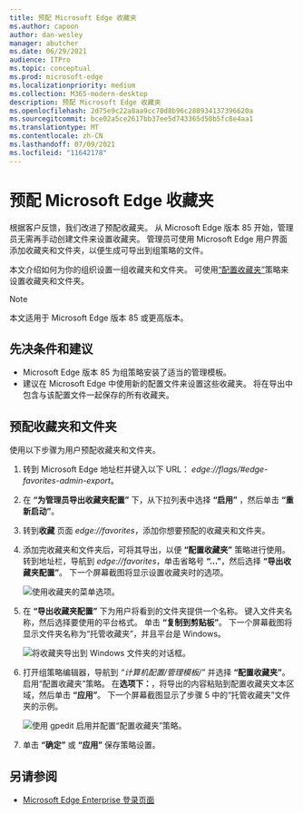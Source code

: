 ```yaml
---
title: 预配 Microsoft Edge 收藏夹
ms.author: capoon
author: dan-wesley
manager: abutcher
ms.date: 06/29/2021
audience: ITPro
ms.topic: conceptual
ms.prod: microsoft-edge
ms.localizationpriority: medium
ms.collection: M365-modern-desktop
description: 预配 Microsoft Edge 收藏夹
ms.openlocfilehash: 2d75e9c22a8aa9cc70d8b96c280934137396620a
ms.sourcegitcommit: bce02a5ce2617bb37ee5d743365d50b5fc8e4aa1
ms.translationtype: MT
ms.contentlocale: zh-CN
ms.lasthandoff: 07/09/2021
ms.locfileid: "11642178"
---
```

# <a name="provision-favorites-for-microsoft-edge"></a>预配 Microsoft Edge 收藏夹

根据客户反馈，我们改进了预配收藏夹。 从 Microsoft Edge 版本 85 开始，管理员无需再手动创建文件来设置收藏夹。 管理员可使用 Microsoft Edge 用户界面添加收藏夹和文件夹，以便生成可导出到组策略的文件。

本文介绍如何为你的组织设置一组收藏夹和文件夹。 可使用[“配置收藏夹”](//DeployEdge/microsoft-edge-policies#configure-favorites)策略来设置收藏夹和文件夹。

> [!NOTE]
> 本文适用于 Microsoft Edge 版本 85 或更高版本。

## <a name="prerequisites-and-recommendations"></a>先决条件和建议

- Microsoft Edge 版本 85 为组策略安装了适当的管理模板。
- 建议在 Microsoft Edge 中使用新的配置文件来设置这些收藏夹。 将在导出中包含与该配置文件一起保存的所有收藏夹。  

## <a name="provision-favorites-and-folders"></a>预配收藏夹和文件夹

使用以下步骤为用户预配收藏夹和文件夹。

1. 转到 Microsoft Edge 地址栏并键入以下 URL： *edge://flags/#edge-favorites-admin-export*。
2. 在 **“为管理员导出收藏夹配置”** 下，从下拉列表中选择 **“启用”** ，然后单击 **“重新启动”**。

3. 转到**收藏** 页面 *edge://favorites*，添加你想要预配的收藏夹和文件夹。

<!--
4. On the **Favorites bar**, click **Add folder**. The folder structure of favorites that are set in the profile you're using will be reflected in the folder you provision for your users. The next screenshot shows "Managed favorites", the folder we'll use to provision favorites.

   ![Add a folder](media/edge-learnmore-provision-favorites/provision-favorites-add-folder.png)

   > [!TIP]
   > Add existing folders that contain favorites you want to provision for your users.

5. Select "Managed favorites" and then click **Add favorite**. The next screenshot shows the favorite we've added.

   ![Add a favorite](media/edge-learnmore-provision-favorites/provision-favorites-add-favorite.png)-->

4. 添加完收藏夹和文件夹后，可将其导出，以便 **“配置收藏夹”** 策略进行使用。 转到地址栏，导航到 *edge://favorites*，单击省略号 **“...”**，然后选择 **“导出收藏夹配置”**。 下一个屏幕截图将显示设置收藏夹时的选项。

   ![使用收藏夹的菜单选项。](media/edge-learnmore-provision-favorites/provision-favorites-menu-options.png)

5. 在 **“导出收藏夹配置”** 下为用户将看到的文件夹提供一个名称。 键入文件夹名称，然后选择要使用的平台格式。 单击 **“复制到剪贴板”**。 下一个屏幕截图将显示文件夹名称为“托管收藏夹”，并且平台是 Windows。

   ![将收藏夹导出到 Windows 文件夹的对话框。](media/edge-learnmore-provision-favorites/provision-favorites-export.png)

6. 打开组策略编辑器，导航到 *“计算机配置/管理模板/”* 并选择 **“配置收藏夹”**。 启用“配置收藏夹”策略。 在**选项下：**，将导出的内容粘贴到配置收藏夹文本区域，然后单击 **“应用”**。 下一个屏幕截图显示了步骤 5 中的“托管收藏夹”文件夹的示例。

   ![使用 gpedit 启用并配置“配置收藏夹”策略。](media/edge-learnmore-provision-favorites/provision-favorites-gpedit.png)

7. 单击 **“确定”** 或 **“应用”** 保存策略设置。

## <a name="see-also"></a>另请参阅

- [Microsoft Edge Enterprise 登录页面](https://aka.ms/EdgeEnterprise)